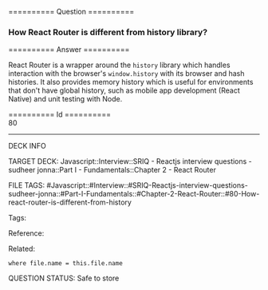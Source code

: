 ========== Question ==========  

### How React Router is different from history library?  

========== Answer ==========  

React Router is a wrapper around the `history` library which handles interaction with the browser's `window.history` with its browser and hash histories. It also provides memory history which is useful for environments that don't have global history, such as mobile app development (React Native) and unit testing with Node.

========== Id ==========  
80

---

DECK INFO

TARGET DECK: Javascript::Interview::SRIQ - Reactjs interview questions - sudheer jonna::Part I - Fundamentals::Chapter 2 - React Router

FILE TAGS: #Javascript::#Interview::#SRIQ-Reactjs-interview-questions-sudheer-jonna::#Part-I-Fundamentals::#Chapter-2-React-Router::#80-How-react-router-is-different-from-history

Tags:

Reference:

Related:

```dataview
where file.name = this.file.name
```
QUESTION STATUS: Safe to store
